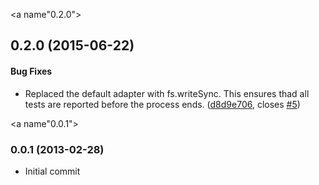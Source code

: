 <a name"0.2.0"></a>
## 0.2.0 (2015-06-22)


#### Bug Fixes

* Replaced the default adapter with fs.writeSync. This ensures thad all tests are reported before the process ends. ([d8d9e706](https://github.com/karma-runner/karma-teamcity-reporter/commit/d8d9e706), closes [#5](https://github.com/karma-runner/karma-teamcity-reporter/issues/5))



<a name"0.0.1"></a>
### 0.0.1 (2013-02-28)

* Initial commit
